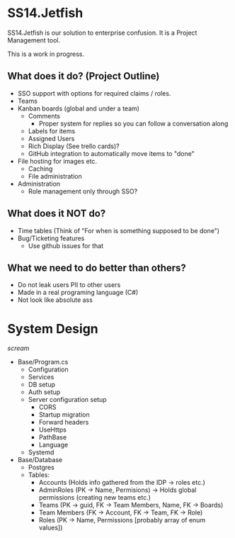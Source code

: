 ﻿# SS14.Jetfish

SS14.Jetfish is our solution to enterprise confusion. It is a Project Management tool.

This is a work in progress.

## What does it do? (Project Outline)

- SSO support with options for required claims / roles.
- Teams
- Kanban boards (global and under a team)
  - Comments
    - Proper system for replies so you can follow a conversation along
  - Labels for items
  - Assigned Users
  - Rich Display (See trello cards)?
  - GitHub integration to automatically move items to "done"
- File hosting for images etc.
  - Caching
  - File administration
- Administration
  - Role management only through SSO?


## What does it NOT do?

- Time tables (Think of "For when is something supposed to be done")
- Bug/Ticketing features
  - Use github issues for that

## What we need to do better than others?

- Do not leak users PII to other users
- Made in a real programing language (C#)
- Not look like absolute ass

# System Design

*scream*

- Base/Program.cs
  - Configuration
  - Services
  - DB setup
  - Auth setup
  - Server configuration setup
    - CORS
    - Startup migration
    - Forward headers
    - UseHttps
    - PathBase
    - Language
  - Systemd
- Base/Database
    - Postgres
    - Tables:
      - Accounts (Holds info gathered from the IDP -> roles etc.)
      - AdminRoles (PK -> Name, Permisions) -> Holds global permissions (creating new teams etc.)
      - Teams (PK -> guid, FK -> Team Members, Name, FK -> Boards)
      - Team Members (FK -> Account, FK -> Team, FK -> Role)
      - Roles (PK -> Name, Permissions [probably array of enum values])